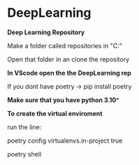 # DeepLearning
**Deep Learning Repository**

Make a folder called repositories in "C:\"

Open that folder in an clone the repository


**In VScode open the the DeepLearning rep**

If you dont have poetry -> pip install poetry

**Make sure that you have python 3.10^**


**To create the virtual enviroment**

run the line:

poetry config virtualenvs.in-project true

poetry shell


